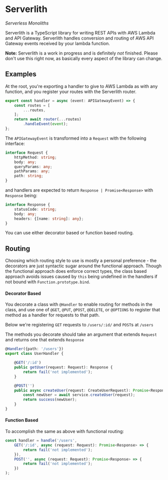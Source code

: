 # Serverlith

*Serverless Monoliths*

Serverlith is a TypeScript library for writing REST APIs with AWS Lambda and API Gateway.
Serverlith handles conversion and routing of AWS API Gateway events received by your lambda 
function. 

**Note:** Serverlith is a work in progress and is definitely *not* finished. Please don't use this right now, as
basically every aspect of the library can change.


## Examples

At the root, you're exporting a handler to give to AWS Lambda as with any function, and you
register your routes with the Serverlith router.

```typescript
export const handler = async (event: APIGatewayEvent) => {
    const routes = [
        ...routes,
    ];
    return await router(...routes)
        .handleEvent(event);
};
```
The `APIGatewayEvent` is transformed into a `Request` with the following interface:

```typescript
interface Request {
    httpMethod: string;
    body: any;
    queryParams: any;
    pathParams: any;
    path: string;
}
```

and handlers are expected to return `Response | Promise<Response>` with `Response` being:

```typescript
interface Response {
    statusCode: string;
    body: any;
    headers: {[name: string]: any};
}
```

You can use either decorator based or function based routing.

## Routing

Choosing which routing style to use is mostly a personal preference - the decorators are just syntactic sugar
around the functional approach. Though the functional approach does enforce correct types, the class based approach
avoids issues caused by `this` being undefined in the handlers if not bound with `Function.prototype.bind`.

#### Decorator Based

You decorate a class with `@Handler` to enable routing for methods in the class, and use one of `@GET`, `@PUT`, 
`@POST`, `@DELETE`, or `@OPTIONS` to register that method as a handler for requests to that path.

Below we're registering `GET` requests to `/users/:id/` and `POST`s at `/users`

The methods you decorate should take an argument that extends `Request` and returns one that extends `Response`

```typescript
@Handler({path: '/users'})
export class UserHandler {

    @GET('/:id')
    public getUser(request: Request): Response {
        return fail('not implemented');
    }

    @POST('')
    public async createUser(request: CreateUserRequest): Promise<Response> {
        const newUser = await service.createUser(request);
        return success(newUser);
    }
}

```

#### Function Based

To accomplish the same as above with functional routing:

```typescript
const handler = handle('/users',
    GET('/:id', async (request: Request): Promise<Response> => {
        return fail('not implemented');
    }),
    POST('', async (request: Request): Promise<Response> => {
        return fail('not implemented');
    })
);
```